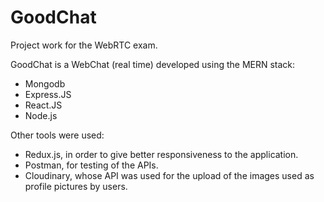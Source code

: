# GoodChat

Project work for the WebRTC exam.

GoodChat is a WebChat (real time) developed using the MERN stack:
- Mongodb
- Express.JS
- React.JS
- Node.js

Other tools were used:
- Redux.js, in order to give better responsiveness to the application.
- Postman, for testing of the APIs.
- Cloudinary, whose API was used for the upload of the images used as profile pictures by users.

